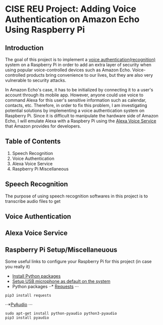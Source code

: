 # CISE REU Project: Adding Voice Authentication on Amazon Echo Using Raspberry Pi
## Introduction
The goal of this project is to implement a [voice authentication(recognition)](https://en.wikipedia.org/wiki/Speaker_recognition) system on a Raspberry Pi in order to add an extra layer of security when using popular voice-controlled devices such as Amazon Echo. Voice-controlled products bring convenience to our lives, but they are also very vulnerable to security attacks. 

In Amazon Echo's case, it has to be initialized by connecting it to a user's account through its mobile app. However, anyone could use voice to command Alexa for this user's sensitive information such as calendar, contacts, etc. Therefore, in order to fix this problem, I am investigating potential solutions by implementing a voice authentication system on Raspberry Pi. Since it is difficult to manipulate the hardware side of Amazon Echo, I will emulate Alexa with a Raspbery Pi using the [Alexa Voice Service](https://developer.amazon.com/alexa-voice-service) that Amazon provides for developers.

## Table of Contents
1. Speech Recognition
2. Voice Authentication
3. Alexa Voice Service
4. Raspberry Pi Miscellaneous

## Speech Recognition
The purpose of using speech recognition softwares in this project is to transcribe audio files to get

## Voice Authentication

## Alexa Voice Service

## Raspberry Pi Setup/Miscellaneuous
Some useful links to configure your Raspberry Pi for this project (in case you really it)
* [Install Python packages](https://www.raspberrypi.org/documentation/linux/software/python.md)
* [Setup USB microphone as default on the system](https://raspberrypi.stackexchange.com/questions/37177/best-way-to-setup-usb-mic-as-system-default-on-raspbian-jessie)
* Python packages
⋅⋅* [Requests](http://docs.python-requests.org/en/master/user/install/#install)
⋅⋅⋅
```
pip3 install requests
```
⋅⋅*[PyAudio](https://people.csail.mit.edu/hubert/pyaudio/)
⋅⋅⋅
```
sudo apt-get install python-pyaudio python3-pyaudio
pip3 install pyaudio
```
